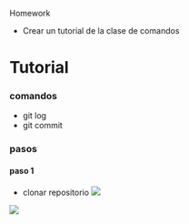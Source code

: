 Homework

- Crear un tutorial de la clase de comandos

# Tutorial

### comandos
- git log
- git commit 


### pasos
#### paso 1
- clonar repositorio
![](../ActividadClase/images/istockphoto-1137958103-612x612.jpg)

![](https://www.zup.com.br/wp-content/uploads/2021/05/Git-Flow-1.png)